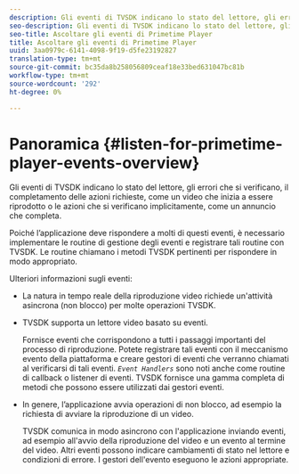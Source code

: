 ```yaml
---
description: Gli eventi di TVSDK indicano lo stato del lettore, gli errori che si verificano, il completamento delle azioni richieste, come un video che inizia a essere riprodotto o le azioni che si verificano implicitamente, come un annuncio che completa.
seo-description: Gli eventi di TVSDK indicano lo stato del lettore, gli errori che si verificano, il completamento delle azioni richieste, come un video che inizia a essere riprodotto o le azioni che si verificano implicitamente, come un annuncio che completa.
seo-title: Ascoltare gli eventi di Primetime Player
title: Ascoltare gli eventi di Primetime Player
uuid: 3aa0979c-6141-4098-9f19-d5fe23192827
translation-type: tm+mt
source-git-commit: bc35da8b258056809ceaf18e33bed631047bc81b
workflow-type: tm+mt
source-wordcount: '292'
ht-degree: 0%

---
```



# Panoramica {#listen-for-primetime-player-events-overview}

Gli eventi di TVSDK indicano lo stato del lettore, gli errori che si verificano, il completamento delle azioni richieste, come un video che inizia a essere riprodotto o le azioni che si verificano implicitamente, come un annuncio che completa.

Poiché l’applicazione deve rispondere a molti di questi eventi, è necessario implementare le routine di gestione degli eventi e registrare tali routine con TVSDK. Le routine chiamano i metodi TVSDK pertinenti per rispondere in modo appropriato.

Ulteriori informazioni sugli eventi:

* La natura in tempo reale della riproduzione video richiede un&#39;attività asincrona (non blocco) per molte operazioni TVSDK.
* TVSDK supporta un lettore video basato su eventi.

   Fornisce eventi che corrispondono a tutti i passaggi importanti del processo di riproduzione. Potete registrare tali eventi con il meccanismo evento della piattaforma e creare gestori di eventi che verranno chiamati al verificarsi di tali eventi. *`Event Handlers`* sono noti anche come routine di callback o listener di eventi. TVSDK fornisce una gamma completa di metodi che possono essere utilizzati dai gestori eventi.
* In genere, l’applicazione avvia operazioni di non blocco, ad esempio la richiesta di avviare la riproduzione di un video.

   TVSDK comunica in modo asincrono con l&#39;applicazione inviando eventi, ad esempio all&#39;avvio della riproduzione del video e un evento al termine del video. Altri eventi possono indicare cambiamenti di stato nel lettore e condizioni di errore. I gestori dell&#39;evento eseguono le azioni appropriate.